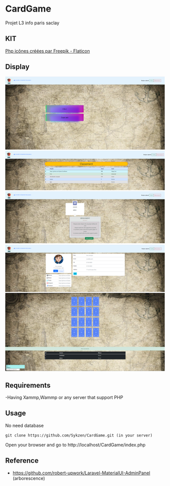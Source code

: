 # CardGame

Projet L3 info paris saclay

## KIT

<a href="https://www.flaticon.com/fr/icones-gratuites/php" title="php icônes">Php icônes créées par Freepik - Flaticon</a>

## Display

![Alt text](static/readme/1.png)
![Alt text](static/readme/2.png)
![Alt text](static/readme/3.png)
![Alt text](static/readme/4.png)
![Alt text](static/readme/5.png)

## Requirements

-Having Xammp,Wammp or any server that support PHP

## Usage

No need database

```
git clone https://github.com/Sykzen/CardGame.git (in your server)
```

Open your browser and go to http://localhost/CardGame/index.php

## Reference

- https://github.com/robert-upwork/Laravel-MaterialUI-AdminPanel (arborescence)

```

```
